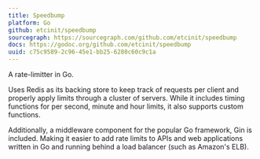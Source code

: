 ```yaml
---
title: Speedbump
platform: Go
github: etcinit/speedbump
sourcegraph: https://sourcegraph.com/github.com/etcinit/speedbump
docs: https://godoc.org/github.com/etcinit/speedbump
uuid: c75c9589-2c96-45e1-bb25-6280c60c9c1a
---
```


A rate-limitter in Go.

<!--more-->

Uses Redis as its backing store to keep track of requests per client and
properly apply limits through a cluster of servers. While it includes timing 
functions for per second, minute and hour limits, it also supports custom
functions.

Additionally, a middleware component for the popular Go framework, Gin is
included. Making it easier to add rate limits to APIs and web applications
written in Go and running behind a load balancer (such as Amazon's ELB).
